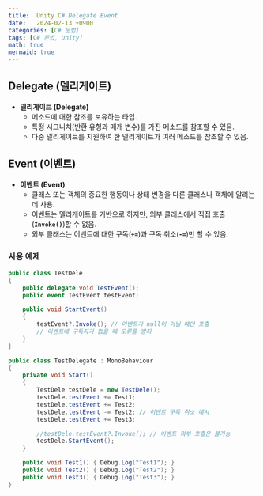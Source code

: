 ```yaml
---
title:  Unity C# Delegate Event
date:   2024-02-13 +0900
categories: [C# 문법]
tags: [C# 문법, Unity]
math: true
mermaid: true
---
```


## Delegate (델리게이트)

- **델리게이트 (Delegate)**
    - 메소드에 대한 참조를 보유하는 타입.
    - 특정 시그니처(반환 유형과 매개 변수)를    가진 메소드를 참조할 수 있음.
    - 다중 델리게이트를 지원하여 한 델리게이트가 여러 메소드를 참조할 수 있음.

## Event (이벤트)

- **이벤트 (Event)**
    - 클래스 또는 객체의 중요한 행동이나 상태 변경을 다른 클래스나 객체에 알리는 데 사용.
    - 이벤트는 델리게이트를 기반으로 하지만, 외부 클래스에서 직접 호출(**`Invoke()`**)할 수 없음.
    - 외부 클래스는 이벤트에 대한 구독(**`+=`**)과 구독 취소(**`-=`**)만 할 수 있음.

### 사용 예제

```csharp
public class TestDele
{
    public delegate void TestEvent();
    public event TestEvent testEvent;

    public void StartEvent()
    {
        testEvent?.Invoke(); // 이벤트가 null이 아닐 때만 호출
        // 이벤트에 구독자가 없을 때 오류를 방지
    }
}

public class TestDelegate : MonoBehaviour
{
    private void Start()
    {
        TestDele testDele = new TestDele();
        testDele.testEvent += Test1;
        testDele.testEvent += Test2;
        testDele.testEvent -= Test2; // 이벤트 구독 취소 예시
        testDele.testEvent += Test3;

        //testDele.testEvent?.Invoke(); // 이벤트 외부 호출은 불가능
        testDele.StartEvent();
    }

    public void Test1() { Debug.Log("Test1"); }
    public void Test2() { Debug.Log("Test2"); }
    public void Test3() { Debug.Log("Test3"); }
}
```